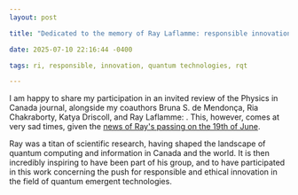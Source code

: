 ```yaml
---
layout: post

title: "Dedicated to the memory of Ray Laflamme: responsible innovation in quantum technologies"

date: 2025-07-10 22:16:44 -0400

tags: ri, responsible, innovation, quantum technologies, rqt

---
```


I am happy to share my participation in an invited review of the Physics in
Canada journal, alongside my coauthors Bruna S. de Mendonça, Ria Chakraborty,
Katya Driscoll, and Ray Laflamme: . This, however, comes at very sad times, given
the [news of Ray's passing on the 19th of
June](https://obituaries.therecord.com/obituary/raymond-laflamme-1092952717).

Ray was a titan of scientific research, having shaped the landscape of quantum
computing and information in Canada and the world. It is then incredibly
inspiring to have been part of his group, and to have participated in this work
concerning the push for responsible and ethical innovation in the field of
quantum emergent technologies.
